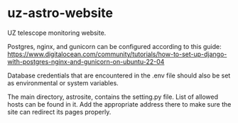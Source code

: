 # uz-astro-website
UZ telescope monitoring website.

Postgres, nginx, and gunicorn can be configured according to this guide:
https://www.digitalocean.com/community/tutorials/how-to-set-up-django-with-postgres-nginx-and-gunicorn-on-ubuntu-22-04

Database credentials that are encountered in the .env file should also be set as environmental or system variables.

The main directory, astrosite, contains the setting.py file. List of allowed hosts can be found in it. Add the appropriate address there to make sure the site can redirect its pages properly.
